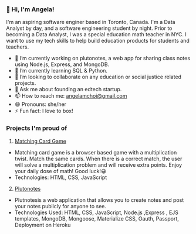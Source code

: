 ### 👋 Hi, I'm Angela! 
I'm an aspiring software enginer based in Toronto, Canada. I'm a Data Analyst by day, and a software engineering student by night. Prior to becoming a Data Analyst, I was a special education math teacher in NYC. I want to use my tech skills to help build education products for students and teachers.


- 🔭 I’m currently working on plutonotes, a web app for sharing class notes using Node.js, Express, and MongoDB.
- 🌱 I’m currently learning SQL & Python.
- 👯 I’m looking to collaborate on any education or social justice related projects.
- 💬 Ask me about founding an edtech startup. 
- 📫 How to reach me: angelamchoi@gmail.com
- 😄 Pronouns: she/her
- ⚡ Fun fact: I love to box!

### Projects I'm proud of
1. [Matching Card Game](https://github.com/angelamchoi/card-game)
- Matching card game is a browser based game with a multiplication twist. Match the same cards. When there is a correct match, the user will solve a multiplication problem and will receive extra points. Enjoy your daily dose of math! Good luck!😀
- Technologies: HTML, CSS, JavaScript

2. [Plutonotes](https://plutonotes.herokuapp.com/)
- Plutnotesis a web application that allows you to create notes and post your notes publicly for anyone to see. 
- Technologies Used: HTML, CSS, JavaScript, Node.js ,Express , EJS templates, MongoDB, Mongoose, Materialize CSS, Oauth, Passport, Deployment on Heroku

<!--
**angelamchoi/angelamchoi** is a ✨ _special_ ✨ repository because its `README.md` (this file) appears on your GitHub profile.


-->
